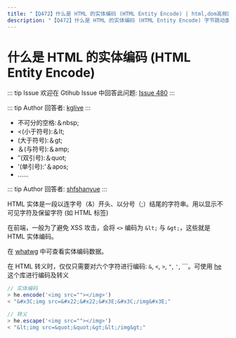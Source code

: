 ```yaml
---
title: "【Q472】什么是 HTML 的实体编码 (HTML Entity Encode) | html,dom高频面试题"
description: "【Q472】什么是 HTML 的实体编码 (HTML Entity Encode) 字节跳动面试题、阿里腾讯面试题、美团小米面试题。"
---
```


# 什么是 HTML 的实体编码 (HTML Entity Encode)

::: tip Issue
欢迎在 Gtihub Issue 中回答此问题: [Issue 480](https://github.com/shfshanyue/Daily-Question/issues/480)
:::

::: tip Author
回答者: [kglive](https://github.com/kglive)
:::

- 不可分的空格:＆nbsp;
- <(小于符号):＆lt;
- (大于符号):＆gt;
- ＆(与符号):＆amp;
- ″(双引号):＆quot;
- '(单引号):'＆apos;
- ……

::: tip Author
回答者: [shfshanyue](https://github.com/shfshanyue)
:::

HTML 实体是一段以连字号（&）开头、以分号（;）结尾的字符串。用以显示不可见字符及保留字符 (如 HTML 标签)

在前端，一般为了避免 XSS 攻击，会将 `<>` 编码为 `&lt;` 与 `&gt;`，这些就是 HTML 实体编码。

在 [whatwg](https://html.spec.whatwg.org/multipage/named-characters.html#named-character-references) 中可查看实体编码数据。

在 HTML 转义时，仅仅只需要对六个字符进行编码: `&`, `<`, `>`, `"`, `'`, `\``。可使用 [he](https://npm.devtool.tech/he) 这个库进行编码及转义

```js
// 实体编码
> he.encode('<img src=""></img>')
< "&#x3C;img src=&#x22;&#x22;&#x3E;&#x3C;/img&#x3E;"

// 转义
> he.escape('<img src=""></img>')
< "&lt;img src=&quot;&quot;&gt;&lt;/img&gt;"
```
